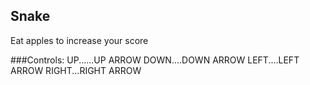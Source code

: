 ## Snake
Eat apples to increase your score

###Controls:
UP......UP ARROW
DOWN....DOWN ARROW
LEFT....LEFT ARROW
RIGHT...RIGHT ARROW
